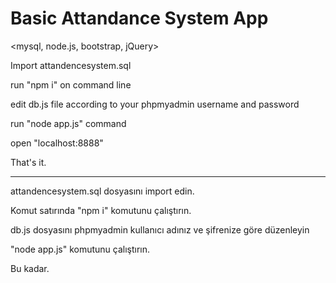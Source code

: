 # Basic Attandance System App
<mysql, node.js, bootstrap, jQuery>

Import attandencesystem.sql

run "npm i" on command line

edit db.js file according to your phpmyadmin username and password

run "node app.js" command

open "localhost:8888"

That's it.

------------------------------------

attandencesystem.sql dosyasını import edin.

Komut satırında "npm i" komutunu çalıştırın.

db.js dosyasını phpmyadmin kullanıcı adınız ve şifrenize göre düzenleyin

"node app.js" komutunu çalıştırın.

Bu kadar.



